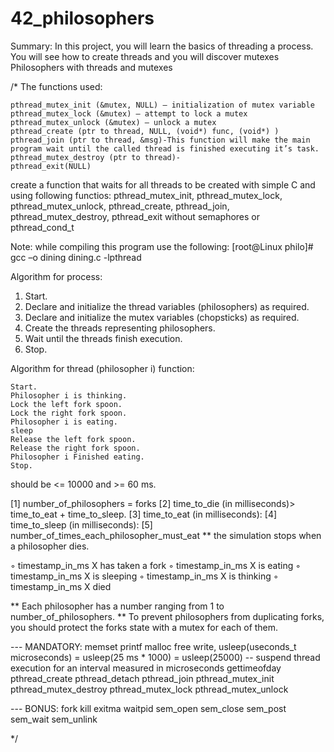# 42_philosophers
Summary: In this project, you will learn the basics of threading a process. You will see how to create threads and you will discover mutexes
Philosophers with threads and mutexes

/*
The functions used:

	pthread_mutex_init (&mutex, NULL) – initialization of mutex variable
	pthread_mutex_lock (&mutex) – attempt to lock a mutex
	pthread_mutex_unlock (&mutex) – unlock a mutex
	pthread_create (ptr to thread, NULL, (void*) func, (void*) )
	pthread_join (ptr to thread, &msg)-This function will make the main 
	program wait until the called thread is finished executing it’s task.
	pthread_mutex_destroy (ptr to thread)-
	pthread_exit(NULL)


create a function that waits for all threads to be created with simple C and using following functios: pthread_mutex_init, pthread_mutex_lock, pthread_mutex_unlock, pthread_create, pthread_join, pthread_mutex_destroy, pthread_exit without semaphores or pthread_cond_t

Note: while compiling this program use the following:
[root@Linux philo]# gcc –o dining dining.c -lpthread

Algorithm for process:
1. Start.
2. Declare and initialize the thread variables (philosophers) as required.
3. Declare and initialize the mutex variables (chopsticks) as required.
4. Create the threads representing philosophers.
5. Wait until the threads finish execution.
6. Stop.

Algorithm for thread (philosopher i) function:

	Start.
	Philosopher i is thinking.
	Lock the left fork spoon.
	Lock the right fork spoon.
	Philosopher i is eating.
	sleep
	Release the left fork spoon.
	Release the right fork spoon.
	Philosopher i Finished eating.
	Stop.

should be <= 10000 and >= 60 ms.

[1] number_of_philosophers = forks
[2] time_to_die (in milliseconds)>  time_to_eat + time_to_sleep.
[3] time_to_eat (in milliseconds):
[4] time_to_sleep (in milliseconds):
[5] number_of_times_each_philosopher_must_eat
** the simulation stops when a philosopher dies.

◦ timestamp_in_ms X has taken a fork 
◦ timestamp_in_ms X is eating
◦ timestamp_in_ms X is sleeping
◦ timestamp_in_ms X is thinking
◦ timestamp_in_ms X died

** Each philosopher has a number ranging from 1 to number_of_philosophers.
** To prevent philosophers from duplicating forks, \
	you should protect the forks state with a mutex for each of them.

--- MANDATORY:
memset
printf
malloc
free
write,
usleep(useconds_t microseconds) = usleep(25 ms * 1000) = usleep(25000)
	-- suspend thread execution for an interval measured in microseconds
gettimeofday
pthread_create
pthread_detach
pthread_join
pthread_mutex_init
pthread_mutex_destroy
pthread_mutex_lock
pthread_mutex_unlock


--- BONUS:
fork
kill
exitma
waitpid
sem_open
sem_close
sem_post
sem_wait
sem_unlink

*/

<!-- <ul>
<li>Do not test with more than 200 philosophers.</li>
<li>Do not test with time_to_die or time_to_eat or time_to_sleep set
	to values lower than 60 ms.</li>
<li>Test 1 800 200 200. The philosopher should not eat and should die.</li>
<li>Test 5 800 200 200. No philosopher should die.</li>
<li>Test 5 800 200 200 7. No philosopher should die and the simulation
	should stop when every philosopher has eaten at least 7 times.</li>
<li>Test 4 410 200 200. No philosopher should die.</li>
<li>Test 4 310 200 100. One philosopher should die.</li>
<li>Test with 2 philosophers and check the different times: a death
	delayed by more than 10 ms is unacceptable.</li>
<li>Test with any values of your choice to verify all the requirements.
	Ensure philosophers die at the right time, that they don't steal
	forks, and so forth.</li>
</ul> -->
